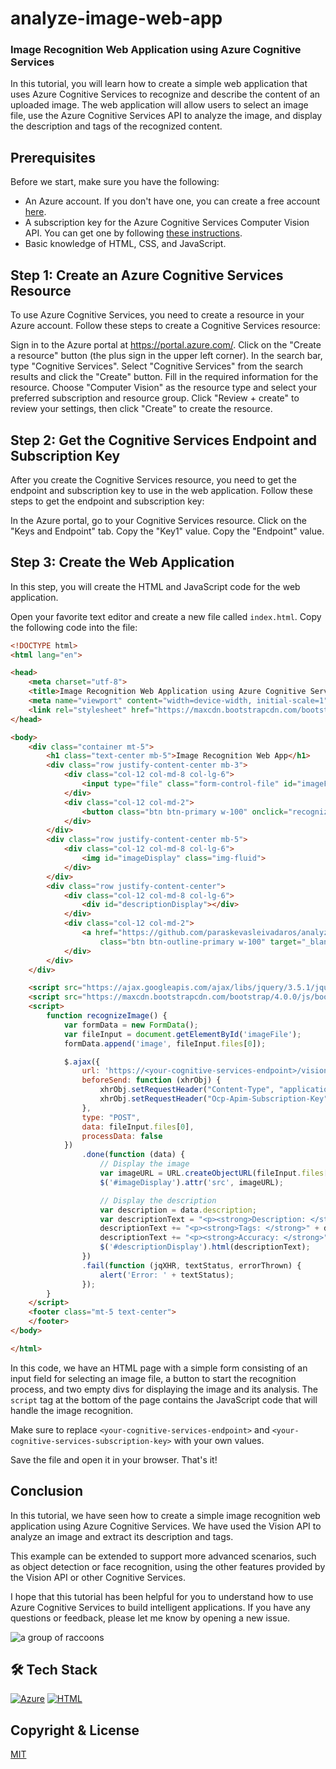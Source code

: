# analyze-image-web-app
### Image Recognition Web Application using Azure Cognitive Services
In this tutorial, you will learn how to create a simple web application that uses Azure Cognitive Services to recognize and describe the content of an uploaded image. The web application will allow users to select an image file, use the Azure Cognitive Services API to analyze the image, and display the description and tags of the recognized content.

## Prerequisites
Before we start, make sure you have the following:
- An Azure account. If you don't have one, you can create a free account [here](https://azure.microsoft.com/free/).
- A subscription key for the Azure Cognitive Services Computer Vision API. You can get one by following [these instructions](https://docs.microsoft.com/en-us/azure/cognitive-services/cognitive-services-apis-create-account).
- Basic knowledge of HTML, CSS, and JavaScript.

## Step 1: Create an Azure Cognitive Services Resource
To use Azure Cognitive Services, you need to create a resource in your Azure account. Follow these steps to create a Cognitive Services resource:

Sign in to the Azure portal at https://portal.azure.com/.
Click on the "Create a resource" button (the plus sign in the upper left corner).
In the search bar, type "Cognitive Services".
Select "Cognitive Services" from the search results and click the "Create" button.
Fill in the required information for the resource. Choose "Computer Vision" as the resource type and select your preferred subscription and resource group.
Click "Review + create" to review your settings, then click "Create" to create the resource.

## Step 2: Get the Cognitive Services Endpoint and Subscription Key
After you create the Cognitive Services resource, you need to get the endpoint and subscription key to use in the web application. Follow these steps to get the endpoint and subscription key:

In the Azure portal, go to your Cognitive Services resource.
Click on the "Keys and Endpoint" tab.
Copy the "Key1" value.
Copy the "Endpoint" value.

## Step 3: Create the Web Application
In this step, you will create the HTML and JavaScript code for the web application.

Open your favorite text editor and create a new file called `index.html`. Copy the following code into the file:
```html
<!DOCTYPE html>
<html lang="en">

<head>
    <meta charset="utf-8">
    <title>Image Recognition Web Application using Azure Cognitive Services</title>
    <meta name="viewport" content="width=device-width, initial-scale=1">
    <link rel="stylesheet" href="https://maxcdn.bootstrapcdn.com/bootstrap/4.0.0/css/bootstrap.min.css">
</head>

<body>
    <div class="container mt-5">
        <h1 class="text-center mb-5">Image Recognition Web App</h1>
        <div class="row justify-content-center mb-3">
            <div class="col-12 col-md-8 col-lg-6">
                <input type="file" class="form-control-file" id="imageFile" accept="image/*">
            </div>
            <div class="col-12 col-md-2">
                <button class="btn btn-primary w-100" onclick="recognizeImage()">Recognize</button>
            </div>
        </div>
        <div class="row justify-content-center mb-5">
            <div class="col-12 col-md-8 col-lg-6">
                <img id="imageDisplay" class="img-fluid">
            </div>
        </div>
        <div class="row justify-content-center">
            <div class="col-12 col-md-8 col-lg-6">
                <div id="descriptionDisplay"></div>
            </div>
            <div class="col-12 col-md-2">
                <a href="https://github.com/paraskevasleivadaros/analyze-image-web-app"
                    class="btn btn-outline-primary w-100" target="_blank">Source code</a>
            </div>
        </div>
    </div>

    <script src="https://ajax.googleapis.com/ajax/libs/jquery/3.5.1/jquery.min.js"></script>
    <script src="https://maxcdn.bootstrapcdn.com/bootstrap/4.0.0/js/bootstrap.min.js"></script>
    <script>
        function recognizeImage() {
            var formData = new FormData();
            var fileInput = document.getElementById('imageFile');
            formData.append('image', fileInput.files[0]);

            $.ajax({
                url: 'https://<your-cognitive-services-endpoint>/vision/v3.2/analyze?visualFeatures=Description',
                beforeSend: function (xhrObj) {
                    xhrObj.setRequestHeader("Content-Type", "application/octet-stream");
                    xhrObj.setRequestHeader("Ocp-Apim-Subscription-Key", "<your-cognitive-services-subscription-key>");
                },
                type: "POST",
                data: fileInput.files[0],
                processData: false
            })
                .done(function (data) {
                    // Display the image
                    var imageURL = URL.createObjectURL(fileInput.files[0]);
                    $('#imageDisplay').attr('src', imageURL);

                    // Display the description
                    var description = data.description;
                    var descriptionText = "<p><strong>Description: </strong>" + description.captions[0].text + "</p>";
                    descriptionText += "<p><strong>Tags: </strong>" + description.tags.join(", ") + "</p>";
                    descriptionText += "<p><strong>Accuracy: </strong>" + (description.captions[0].confidence * 100).toFixed(2) + "%</p>";
                    $('#descriptionDisplay').html(descriptionText);
                })
                .fail(function (jqXHR, textStatus, errorThrown) {
                    alert('Error: ' + textStatus);
                });
        }
    </script>
    <footer class="mt-5 text-center">
    </footer>
</body>

</html>
```

In this code, we have an HTML page with a simple form consisting of an input field for selecting an image file, a button to start the recognition process, and two empty divs for displaying the image and its analysis. The `script` tag at the bottom of the page contains the JavaScript code that will handle the image recognition.

Make sure to replace `<your-cognitive-services-endpoint>` and `<your-cognitive-services-subscription-key>` with your own values.

Save the file and open it in your browser. That's it!

## Conclusion
In this tutorial, we have seen how to create a simple image recognition web application using Azure Cognitive Services. We have used the Vision API to analyze an image and extract its description and tags.

This example can be extended to support more advanced scenarios, such as object detection or face recognition, using the other features provided by the Vision API or other Cognitive Services.

I hope that this tutorial has been helpful for you to understand how to use Azure Cognitive Services to build intelligent applications. If you have any questions or feedback, please let me know by opening a new issue.

![a group of raccoons](https://user-images.githubusercontent.com/16403754/225921803-cd376bfb-58aa-48ca-8a37-eef337ae39f0.PNG)

## 🛠️ Tech Stack
[![Azure](https://skills.thijs.gg/icons?i=azure)](https://azure.microsoft.com/)
[![HTML](https://skills.thijs.gg/icons?i=html)](https://developer.mozilla.org/en-US/docs/Web/HTML)

## Copyright & License
[MIT](https://github.com/paraskevasleivadaros/analyze-image-web-app/blob/master/LICENSE)
